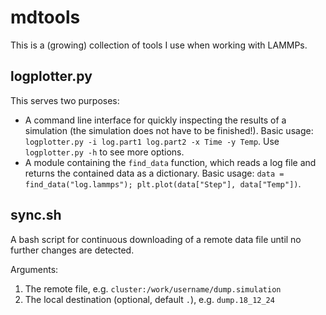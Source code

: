 # mdtools

This is a (growing) collection of tools I use when working with LAMMPs.

## logplotter.py

This serves two purposes:
* A command line interface for quickly inspecting the results of a simulation (the simulation does not have to be finished!).
Basic usage: `logplotter.py -i log.part1 log.part2 -x Time -y Temp`. Use `logplotter.py -h` to see more options.
* A module containing the `find_data` function, which reads a log file and returns the contained data as a dictionary.
Basic usage: `data = find_data("log.lammps"); plt.plot(data["Step"], data["Temp"])`.

## sync.sh

A bash script for continuous downloading of a remote data file until no further changes are detected.

Arguments:
1. The remote file, e.g. `cluster:/work/username/dump.simulation`
2. The local destination (optional, default `.`), e.g. `dump.18_12_24`
